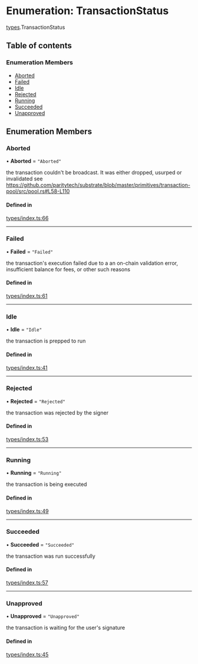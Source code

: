 # Enumeration: TransactionStatus

[types](../wiki/types).TransactionStatus

## Table of contents

### Enumeration Members

- [Aborted](../wiki/types.TransactionStatus#aborted)
- [Failed](../wiki/types.TransactionStatus#failed)
- [Idle](../wiki/types.TransactionStatus#idle)
- [Rejected](../wiki/types.TransactionStatus#rejected)
- [Running](../wiki/types.TransactionStatus#running)
- [Succeeded](../wiki/types.TransactionStatus#succeeded)
- [Unapproved](../wiki/types.TransactionStatus#unapproved)

## Enumeration Members

### Aborted

• **Aborted** = ``"Aborted"``

the transaction couldn't be broadcast. It was either dropped, usurped or invalidated
see https://github.com/paritytech/substrate/blob/master/primitives/transaction-pool/src/pool.rs#L58-L110

#### Defined in

[types/index.ts:66](https://github.com/PolymeshAssociation/polymesh-sdk/blob/07a4c5b0/src/types/index.ts#L66)

___

### Failed

• **Failed** = ``"Failed"``

the transaction's execution failed due to a an on-chain validation error, insufficient balance for fees, or other such reasons

#### Defined in

[types/index.ts:61](https://github.com/PolymeshAssociation/polymesh-sdk/blob/07a4c5b0/src/types/index.ts#L61)

___

### Idle

• **Idle** = ``"Idle"``

the transaction is prepped to run

#### Defined in

[types/index.ts:41](https://github.com/PolymeshAssociation/polymesh-sdk/blob/07a4c5b0/src/types/index.ts#L41)

___

### Rejected

• **Rejected** = ``"Rejected"``

the transaction was rejected by the signer

#### Defined in

[types/index.ts:53](https://github.com/PolymeshAssociation/polymesh-sdk/blob/07a4c5b0/src/types/index.ts#L53)

___

### Running

• **Running** = ``"Running"``

the transaction is being executed

#### Defined in

[types/index.ts:49](https://github.com/PolymeshAssociation/polymesh-sdk/blob/07a4c5b0/src/types/index.ts#L49)

___

### Succeeded

• **Succeeded** = ``"Succeeded"``

the transaction was run successfully

#### Defined in

[types/index.ts:57](https://github.com/PolymeshAssociation/polymesh-sdk/blob/07a4c5b0/src/types/index.ts#L57)

___

### Unapproved

• **Unapproved** = ``"Unapproved"``

the transaction is waiting for the user's signature

#### Defined in

[types/index.ts:45](https://github.com/PolymeshAssociation/polymesh-sdk/blob/07a4c5b0/src/types/index.ts#L45)
